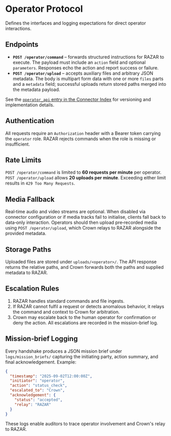 # Operator Protocol

Defines the interfaces and logging expectations for direct operator interactions.

## Endpoints

- **`POST /operator/command`** – forwards structured instructions for RAZAR to execute. The payload must include an `action` field and optional `parameters`. Responses echo the action and report success or failure.
- **`POST /operator/upload`** – accepts auxiliary files and arbitrary JSON metadata. The body is multipart form data with one or more `files` parts and a `metadata` field; successful uploads return stored paths merged into the metadata payload.

See the [`operator_api` entry in the Connector Index](connectors/CONNECTOR_INDEX.md#operator_api) for versioning and implementation details.

## Authentication

All requests require an `Authorization` header with a Bearer token carrying the `operator` role. RAZAR rejects commands when the role is missing or insufficient.

## Rate Limits

`POST /operator/command` is limited to **60 requests per minute** per operator. `POST /operator/upload` allows **20 uploads per minute**. Exceeding either limit results in `429 Too Many Requests`.

## Media Fallback

Real‑time audio and video streams are optional. When disabled via connector configuration or if media tracks fail to initialise, clients fall back to data‑only interaction. Operators should then upload pre‑recorded media using `POST /operator/upload`, which Crown relays to RAZAR alongside the provided metadata.

## Storage Paths

Uploaded files are stored under `uploads/<operator>/`. The API response returns the relative paths, and Crown forwards both the paths and supplied metadata to RAZAR.

## Escalation Rules

1. RAZAR handles standard commands and file ingests.
2. If RAZAR cannot fulfil a request or detects anomalous behavior, it relays the command and context to Crown for arbitration.
3. Crown may escalate back to the human operator for confirmation or deny the action. All escalations are recorded in the mission-brief log.

## Mission‑brief Logging

Every handshake produces a JSON mission brief under `logs/mission_briefs/` capturing the initiating party, action summary, and final acknowledgement. Example:

```json
{
  "timestamp": "2025-09-02T12:00:00Z",
  "initiator": "operator",
  "action": "status_check",
  "escalated_to": "Crown",
  "acknowledgement": {
    "status": "accepted",
    "relay": "RAZAR"
  }
}
```

These logs enable auditors to trace operator involvement and Crown's relay to RAZAR.
